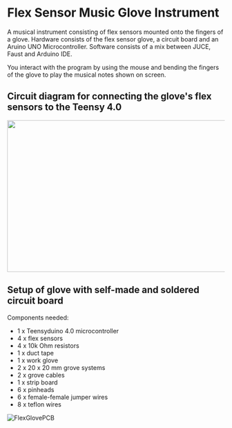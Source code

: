 # Flex Sensor Music Glove Instrument

A musical instrument consisting of flex sensors mounted onto the fingers of a glove. 
Hardware consists of the flex sensor glove, a circuit board and an Aruino UNO Microcontroller.
Software consists of a mix between JUCE, Faust and Arduino IDE. 

You interact with the program by using the mouse and bending the fingers of the glove to play the musical notes shown on screen.

## Circuit diagram for connecting the glove's flex sensors to the Teensy 4.0

<img src="https://github.com/user-attachments/assets/47069000-e652-43d5-b2e5-3afc92de898a" width="750" height="351" />

## Setup of glove with self-made and soldered circuit board

Components needed:

* 1 x Teensyduino 4.0 microcontroller 
* 4 x flex sensors
* 4 x 10k Ohm resistors
* 1 x duct tape
* 1 x work glove
* 2 x 20 x 20 mm grove systems
* 2 x grove cables
* 1 x strip board
* 6 x pinheads
* 6 x female-female jumper wires
* 8 x teflon wires

![FlexGlovePCB](https://github.com/user-attachments/assets/0c9e31c0-ee40-48e9-82e4-da3759ea5f21)

